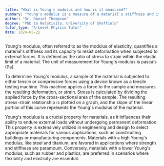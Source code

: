 ```yaml
---
title: "What is Young's modulus and how is it measured?"
summary: "Young's modulus is a measure of a material's stiffness and its ability to resist deformation."
author: "Dr. Daniel Thompson"
degree: "PhD in Relativity, University of Sheffield"
tutor_type: "A-Level Physics Tutor"
date: 2024-06-21
---
```


Young's modulus, often referred to as the modulus of elasticity, quantifies a material's stiffness and its capacity to resist deformation when subjected to external forces. It is defined as the ratio of stress to strain within the elastic limit of a material. The unit of measurement for Young's modulus is pascals (Pa).

To determine Young's modulus, a sample of the material is subjected to either tensile or compressive forces using a device known as a tensile testing machine. This machine applies a force to the sample and measures the resulting deformation, or strain. Stress is calculated by dividing the applied force by the cross-sectional area of the sample. The resulting stress-strain relationship is plotted on a graph, and the slope of the linear portion of this curve represents the Young's modulus of the material.

Young's modulus is a crucial property for materials, as it influences their ability to endure external loads without undergoing permanent deformation. This property is extensively utilized in engineering and design to select appropriate materials for various applications, such as constructing buildings or manufacturing components. Materials with a high Young's modulus, like steel and titanium, are favored in applications where strength and stiffness are paramount. Conversely, materials with a lower Young's modulus, such as rubber and plastics, are preferred in scenarios where flexibility and elasticity are essential.
    